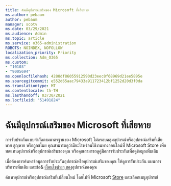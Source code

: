 ```yaml
---
title: ฉันมีอุปกรณ์เสริมของ Microsoft ที่เสียหาย
ms.author: pebaum
author: pebaum
manager: scotv
ms.date: 03/29/2021
ms.audience: Admin
ms.topic: article
ms.service: o365-administration
ROBOTS: NOINDEX, NOFOLLOW
localization_priority: Priority
ms.collection: Adm_O365
ms.custom:
- "10103"
- "9005694"
ms.openlocfilehash: 4288df86055912590d23eec8f68969d21ee5895e
ms.sourcegitcommit: e552d65aac79433a911723412bf1252d20d3f0da
ms.translationtype: MT
ms.contentlocale: th-TH
ms.lasthandoff: 03/30/2021
ms.locfileid: "51491824"
---
```

# <a name="i-have-a-damaged-microsoft-accessory"></a>ฉันมีอุปกรณ์เสริมของ Microsoft ที่เสียหาย

การรับประกันแบบจํากัดตามมาตรฐานของ Microsoft ไม่ครอบคลุมอุปกรณ์หรืออุปกรณ์เสริมที่เสียหาย สูญหาย หรือถูกขโมย คุณสามารถดูว่ามีอะไรพร้อมใช้งานทางออนไลน์ที่ Microsoft Store เพื่อทดแทนอุปกรณ์หรืออุปกรณ์เสริมของคุณ หรือคุณสามารถดูคู่มือการรับประกันเพื่อดูข้อมูลเพิ่มเติม

เมื่อต้องการค้นหาข้อมูลการรับประกันอุปกรณ์หรืออุปกรณ์เสริมของคุณ ให้ดูการรับประกัน แผนการบริการเพิ่มเติม และข้อ& [เงื่อนไขต่างๆ ของ](https://support.microsoft.com/topic/warranties-extended-service-plans-and-terms-conditions-for-your-device-eedf7a23-84a7-1a47-480b-0e10503eedf5)อุปกรณ์ของคุณ

ค้นหาอุปกรณ์หรืออุปกรณ์เสริมที่เปลี่ยนใหม่ โดยไปที่ Microsoft [Store](https://www.microsoft.com/) และเลือกเมนูอุปกรณ์